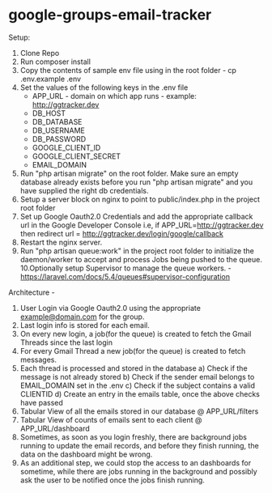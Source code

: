# google-groups-email-tracker

Setup:
1. Clone Repo
2. Run composer install
3. Copy the contents of sample env file using in the root folder - cp .env.example .env
4. Set the values of the following keys in the .env file
    - APP_URL - domain on which app runs - example: http://ggtracker.dev
    - DB_HOST
    - DB_DATABASE
    - DB_USERNAME
    - DB_PASSWORD
    - GOOGLE_CLIENT_ID
    - GOOGLE_CLIENT_SECRET
    - EMAIL_DOMAIN
5. Run "php artisan migrate" on the root folder. Make sure an empty database already exists before you run "php artisan migrate"
   and you have supplied the right db credentials.
6. Setup a server block on nginx to point to public/index.php in the project root folder
7. Set up Google Oauth2.0 Credentials and add the appropriate callback url in the Google Developer Console
    i.e, if APP_URL=http://ggtracker.dev
         then redirect url = http://ggtracker.dev/login/google/callback       
8. Restart the nginx server.
9. Run "php artisan queue:work" in the project root folder to initialize the daemon/worker to accept and process Jobs being 
   pushed to the queue. 
10.Optionally setup Supervisor to manage the queue workers. - https://laravel.com/docs/5.4/queues#supervisor-configuration


Architecture - 
1) User Login via Google Oauth2.0 using the appropriate <example@domain.com> for the group.
2) Last login info is stored for each email.
3) On every new login, a job(for the queue) is created to fetch the Gmail Threads since the last login
4) For every Gmail Thread a new job(for the queue) is created to fetch messages.
5) Each thread is processed and stored in the database
    a) Check if the message is not already stored
    b) Check if the sender email belongs to EMAIL_DOMAIN set in the .env
    c) Check if the subject contains a valid CLIENTID
    d) Create an entry in the emails table, once the above checks have passed
6) Tabular View of all the emails stored in our database @ APP_URL/filters
7) Tabular View of counts of emails sent to each client  @ APP_URL/dashboard
8) Sometimes, as soon as you login freshly, there are background jobs running to update the email records, 
   and before they finish running, the data on the dashboard might be wrong.
9) As an additional step, we could stop the access to an dashboards for sometime, while there are jobs running in the background
   and possibly ask the user to be notified once the jobs finish running.
   



         
